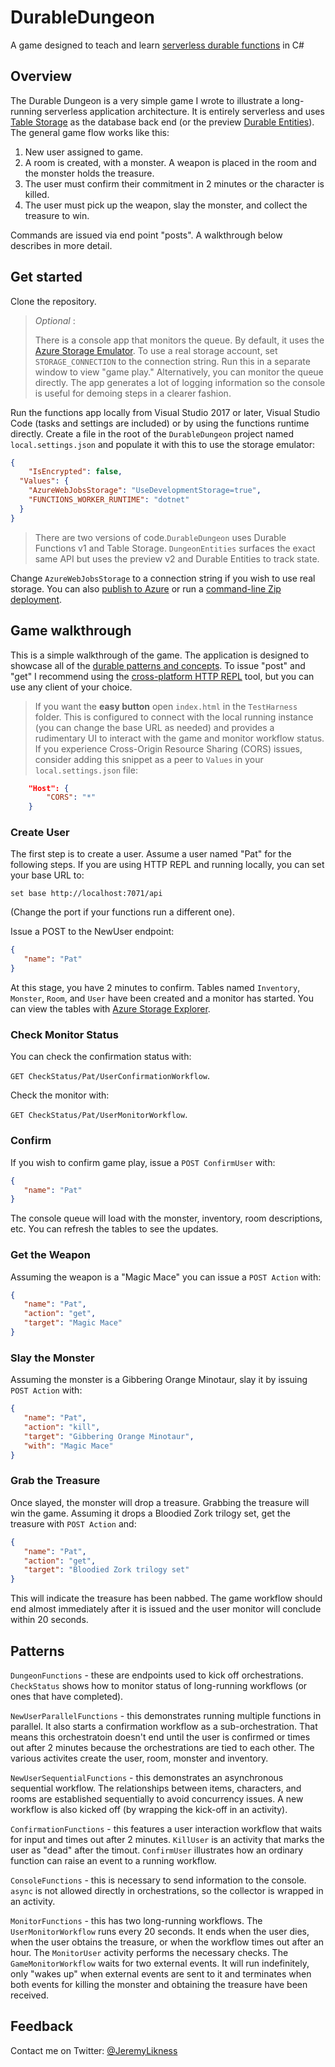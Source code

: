 # DurableDungeon
A game designed to teach and learn [serverless durable functions](https://jlik.me/e9m) in C#

## Overview
The Durable Dungeon is a very simple game I wrote to illustrate a long-running serverless application architecture. It is entirely serverless and uses [Table Storage](https://jlik.me/fbd) as the database back end (or the preview [Durable Entities](https://jlik.me/gar)). The general game flow works like this:

1. New user assigned to game. 
2. A room is created, with a monster. A weapon is placed in the room and the monster holds the treasure.
3. The user must confirm their commitment in 2 minutes or the character is killed. 
4. The user must pick up the weapon, slay the monster, and collect the treasure to win.

Commands are issued via end point "posts". A walkthrough below describes in more detail.

## Get started
Clone the repository. 

> *Optional* :
>
> There is a console app that monitors the queue. By default, it uses the [Azure Storage Emulator](https://jlik.me/e9i). To use a real storage account, set `STORAGE_CONNECTION` to the connection string. Run this in a separate window to view "game play." Alternatively, you can monitor the queue directly. The app generates a lot of logging information so the console is useful for demoing steps in a clearer fashion. 

Run the functions app locally from Visual Studio 2017 or later, Visual Studio Code (tasks and settings are included) or by using the functions runtime directly. Create a file in the root of the `DurableDungeon` project named `local.settings.json` and populate it with this to use the storage emulator:

```json
{
    "IsEncrypted": false,
  "Values": {
    "AzureWebJobsStorage": "UseDevelopmentStorage=true",
    "FUNCTIONS_WORKER_RUNTIME": "dotnet"
  }
}
```

> There are two versions of code.`DurableDungeon` uses Durable Functions v1 and Table Storage. `DungeonEntities` surfaces the exact same API but uses the preview v2 and Durable Entities to track state. 

Change `AzureWebJobsStorage` to a connection string if you wish to use real storage. You can also [publish to Azure](https://jlik.me/e9k) or run a [command-line Zip deployment](https://jlik.me/e9l).

## Game walkthrough 

This is a simple walkthrough of the game. The application is designed to showcase all of the [durable patterns and concepts](https://jlik.me/e9n). To issue "post" and "get" I recommend using the [cross-platform HTTP REPL](https://www.hanselman.com/blog/ACommandlineREPLForRESTfulHTTPServices.aspx) tool, but you can use any client of your choice.

> If you want the **easy button** open `index.html` in the `TestHarness` folder. This is configured to connect with the local running instance (you can change the base URL as needed) and provides a rudimentary UI to interact with the game and monitor workflow status. If you experience Cross-Origin Resource Sharing (CORS) issues, consider adding this snippet as a peer to `Values` in your `local.settings.json` file:
``` json
    "Host": {
        "CORS": "*"
    }
```

### Create User

The first step is to create a user. Assume a user named "Pat" for the following steps. If you are using HTTP REPL and running locally, you can set your base URL to:

`set base http://localhost:7071/api` 

(Change the port if your functions run a different one). 

Issue a POST to the NewUser endpoint:

```json
{
   "name": "Pat" 
}
```

At this stage, you have 2 minutes to confirm. Tables named `Inventory`, `Monster`, `Room`, and `User` have been created and a monitor has started. You can view the tables with [Azure Storage Explorer](https://jlik.me/e9o).

### Check Monitor Status

You can check the confirmation status with: 

`GET CheckStatus/Pat/UserConfirmationWorkflow`. 

Check the monitor with: 

`GET CheckStatus/Pat/UserMonitorWorkflow`.

### Confirm 

If you wish to confirm game play, issue a `POST ConfirmUser` with:

```json
{
   "name": "Pat"
}
```

The console queue will load with the monster, inventory, room descriptions, etc. You can refresh the tables to see the updates. 

### Get the Weapon 

Assuming the weapon is a "Magic Mace" you can issue a `POST Action` with:

```json
{
   "name": "Pat",
   "action": "get",
   "target": "Magic Mace"
}
```

### Slay the Monster

Assuming the monster is a Gibbering Orange Minotaur, slay it by issuing `POST Action` with:

```json
{
   "name": "Pat",
   "action": "kill",
   "target": "Gibbering Orange Minotaur",
   "with": "Magic Mace"
}
```

### Grab the Treasure 

Once slayed, the monster will drop a treasure. Grabbing the treasure will win the game. Assuming it drops a Bloodied Zork trilogy set, get the treasure with `POST Action` and:

```json
{
   "name": "Pat",
   "action": "get",
   "target": "Bloodied Zork trilogy set"
}
```

This will indicate the treasure has been nabbed. The game workflow should end almost immediately after it is issued and the user monitor will conclude within 20 seconds.

## Patterns

`DungeonFunctions` - these are endpoints used to kick off orchestrations. `CheckStatus` shows how to monitor status of long-running workflows (or ones that have completed).

`NewUserParallelFunctions` - this demonstrates running multiple functions in parallel. It also starts a confirmation workflow as a sub-orchestration. That means this orchestratoin doesn't end until the user is confirmed or times out after 2 minutes because the orchestrations are tied to each other. The various activites create the user, room, monster and inventory.

`NewUserSequentialFunctions` - this demonstrates an asynchronous sequential workflow. The relationships between items, characters, and rooms are established sequentially to avoid concurrency issues. A new workflow is also kicked off (by wrapping the kick-off in an activity). 

`ConfirmationFunctions` - this features a user interaction workflow that waits for input and times out after 2 minutes. `KillUser` is an activity that marks the user as "dead" after the timout. `ConfirmUser` illustrates how an ordinary function can raise an event to a running workflow.

`ConsoleFunctions` - this is necessary to send information to the console. `async` is not allowed directly in orchestrations, so the collector is wrapped in an activity.

`MonitorFunctions` - this has two long-running workflows. The `UserMonitorWorkflow` runs every 20 seconds. It ends when the user dies, when the user obtains the treasure, or when the workflow times out after an hour. The `MonitorUser` activity performs the necessary checks. The `GameMonitorWorkflow` waits for two external events. It will run indefinitely, only "wakes up" when external events are sent to it and terminates when both events for killing the monster and obtaining the treasure have been received.

## Feedback

Contact me on Twitter: [@JeremyLikness](https://twitter.com/JeremyLikness)
